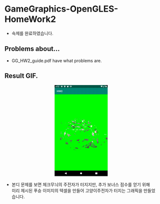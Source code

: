 # GameGraphics-OpenGLES-HomeWork2
* 숙제를 완료하였습니다.

## Problems about...
* GG_HW2_guide.pdf have what problems are.

## Result GIF.
<div align="center">
  <img src="GameGraphics-Homework2/img/Mission_Complete.gif" width="175" height="300">
</div>

- 본디 문제를 보면 체크무늬의 주전자가 터지지만, 추가 보너스 점수를 얻기 위해 <br> 미리 제시된 푸슌 이미지의 텍셀을 만들어 고양이주전자가 터지는 그래픽을 만들었습니다.

